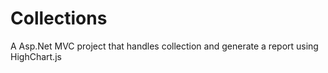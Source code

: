 # Collections
A Asp.Net MVC project that handles collection and generate a report using HighChart.js
